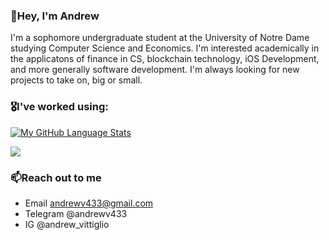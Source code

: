 ### 👋Hey, I'm Andrew 

I'm a sophomore undergraduate student at the University of Notre Dame studying Computer Science and Economics. I'm interested academically in the applicatons of finance in CS, blockchain technology, iOS Development, and more generally software development. I'm always looking for new projects to take on, big or small. 

### 🎖I've worked using: 






[![My GitHub Language Stats](https://github-readme-stats.vercel.app/api/top-langs/?username=andr3wV&layout=compact&hide_title=true)]()













![](https://raw.githubusercontent.com/andr3wV/github-stats/blob/master/generated/languages.svg#gh-light-mode-only)

### 📫Reach out to me
  - Email andrewv433@gmail.com
  - Telegram @andrewv433
  - IG @andrew_vittiglio
